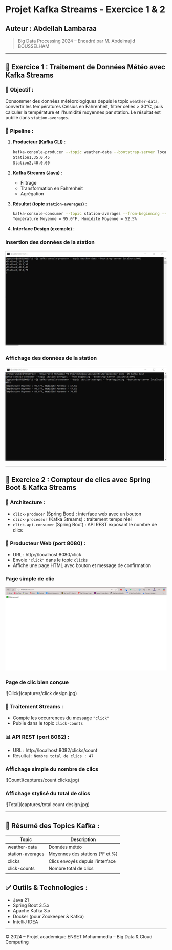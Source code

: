 
# Projet Kafka Streams - Exercice 1 & 2

## Auteur : Abdellah Lambaraa
> Big Data Processing 2024 – Encadré par M. Abdelmajid BOUSSELHAM

---

## 📌 Exercice 1 : Traitement de Données Météo avec Kafka Streams

### 🎯 Objectif :
Consommer des données météorologiques depuis le topic `weather-data`, convertir les températures Celsius en Fahrenheit, filtrer celles > 30°C, puis calculer la température et l'humidité moyennes par station. Le résultat est publié dans `station-averages`.

### 🔄 Pipeline :
1. **Producteur (Kafka CLI)** :
   ```bash
   kafka-console-producer --topic weather-data --bootstrap-server localhost:9092
   Station1,35.0,45
   Station2,40.0,60
   ```

2. **Kafka Streams (Java)** :
   - Filtrage
   - Transformation en Fahrenheit
   - Agrégation

3. **Résultat (topic `station-averages`)** :
   ```bash
   kafka-console-consumer --topic station-averages --from-beginning --bootstrap-server localhost:9092
   Température Moyenne = 95.0°F, Humidité Moyenne = 52.5%
   ```

4. **Interface Design (exemple)** :
### Insertion des données de la station
   ![Insert](captures/InsertDataStation.jpg)
### Affichage des données de la station
   ![Display](captures/displayDataStation.jpg)


---

## 📌 Exercice 2 : Compteur de clics avec Spring Boot & Kafka Streams

### 🧱 Architecture :
- `click-producer` (Spring Boot) : interface web avec un bouton
- `click-processor` (Kafka Streams) : traitement temps réel
- `click-api-consumer` (Spring Boot) : API REST exposant le nombre de clics

### 🔘 Producteur Web (port 8080) :
- URL : http://localhost:8080/click
- Envoie `"click"` dans le topic `clicks`
- Affiche une page HTML avec bouton et message de confirmation
### Page simple de clic
![Click](captures/click.jpg)

### Page de clic bien conçue
![Click](captures/click design.jpg)


### 🔄 Traitement Streams :
- Compte les occurrences du message `"click"`
- Publie dans le topic `click-counts`

### 📊 API REST (port 8082) :
- URL : http://localhost:8082/clicks/count
- Résultat : `Nombre total de clics : 47`

### Affichage simple du nombre de clics
![Count](captures/count clicks.jpg)

### Affichage stylisé du total de clics
![Total](captures/total count design.jpg)


---

## 📜 Résumé des Topics Kafka :
| Topic             | Description                          |
|-------------------|--------------------------------------|
| weather-data      | Données météo                        |
| station-averages  | Moyennes des stations (°F et %)      |
| clicks            | Clics envoyés depuis l'interface      |
| click-counts      | Nombre total de clics                |
|                  |                                      |

## ✅ Outils & Technologies :
- Java 21
- Spring Boot 3.5.x
- Apache Kafka 3.x
- Docker (pour Zookeeper & Kafka)
- IntelliJ IDEA

---

© 2024 – Projet académique ENSET Mohammedia – Big Data & Cloud Computing
